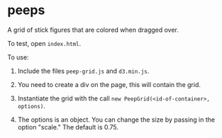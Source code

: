 # peeps
A grid of stick figures that are colored when dragged over.

To test, open `index.html`.

To use:

1) Include the files `peep-grid.js` and `d3.min.js`.

2) You need to create a div on the page, this will contain the grid.

3) Instantiate the grid with the call `new PeepGrid(<id-of-container>, options)`.

4) The options is an object.  You can change the size by passing in the option "scale."  The default is 0.75.
